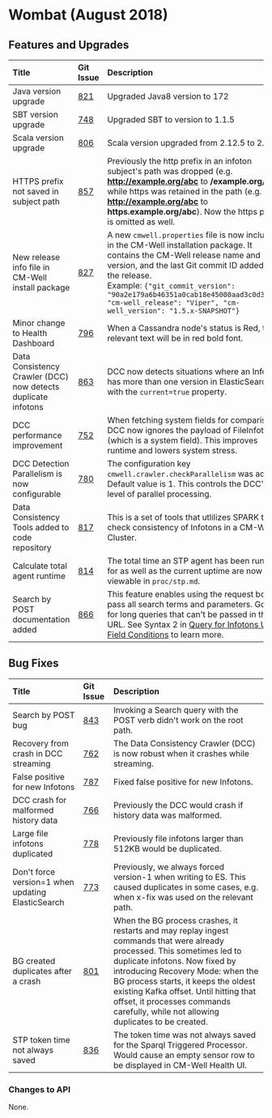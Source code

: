 # Wombat (August 2018)



## Features and Upgrades


Title | Git Issue | Description 
:------|:----------|:------------
Java version upgrade | [821](https://github.com/thomsonreuters/CM-Well/pull/821) | Upgraded Java8 version to 172
SBT version upgrade | [748](https://github.com/thomsonreuters/CM-Well/pull/748) | Upgraded SBT to version to 1.1.5
Scala version upgrade | [806](https://github.com/thomsonreuters/CM-Well/pull/806) | Scala version upgraded from 2.12.5 to 2.12.6
HTTPS prefix not saved in subject path | [857](https://github.com/thomsonreuters/CM-Well/pull/857) | Previously the http prefix in an infoton subject's path was dropped (e.g. **<http://example.org/abc>** to **/example.org/abc**), while https was retained in the path (e.g. **<http://example.org/abc>** to **https.example.org/abc**). Now the https prefix is omitted as well.
New release info file in CM-Well install package | [827](https://github.com/thomsonreuters/CM-Well/pull/827) | A new ```cmwell.properties``` file is now included in the CM-Well installation package. It contains the CM-Well release name and version, and the last Git commit ID added to the release.<br/>Example: `{"git_commit_version": "90a2e179a6b46351a0cab18e45000aad3c0d35c4", "cm-well_release": "Viper", "cm-well_version": "1.5.x-SNAPSHOT"}`
Minor change to Health Dashboard | [796](https://github.com/thomsonreuters/CM-Well/pull/796) | When a Cassandra node's status is Red, the relevant text will be in red bold font.
Data Consistency Crawler (DCC) now detects duplicate infotons | [863](https://github.com/thomsonreuters/CM-Well/pull/863) | DCC now detects situations where an Infoton has more than one version in ElasticSearch with the ```current=true``` property.
DCC performance improvement | [752](https://github.com/thomsonreuters/CM-Well/pull/752) | When fetching system fields for comparison, DCC now ignores the payload of FileInfotons (which is a system field). This improves runtime and lowers system stress.
DCC Detection Parallelism is now configurable | [780](https://github.com/thomsonreuters/CM-Well/pull/780) | The configuration key `cmwell.crawler.checkParallelism` was added. Default value is 1. This controls the DCC's level of parallel processing.
Data Consistency Tools added to code repository | [817](https://github.com/thomsonreuters/CM-Well/pull/817) | This is a set of tools that utlilizes SPARK to check consistency of Infotons in a CM-Well Cluster.
Calculate total agent runtime | [814](https://github.com/thomsonreuters/CM-Well/pull/814) | The total time an STP agent has been running for as well as the current uptime are now viewable in ```proc/stp.md```.
Search by POST documentation added | [866](https://github.com/thomsonreuters/CM-Well/pull/866) | This feature enables using the request body to pass all search terms and parameters. Good for long queries that can't be passed in the URL. See Syntax 2 in [Query for Infotons Using Field Conditions](../../APIReference/Query/API.Query.QueryForInfotonsUsingFieldConditions.md) to learn more.

## Bug Fixes


Title | Git Issue | Description 
:------|:----------|:------------
Search by POST bug | [843](https://github.com/thomsonreuters/CM-Well/pull/843) | Invoking a Search query with the POST verb didn't work on the root path.
Recovery from crash in DCC streaming | [762](https://github.com/thomsonreuters/CM-Well/pull/762) | The Data Consistency Crawler (DCC) is now robust when it crashes while streaming.
False positive for new Infotons | [787](https://github.com/thomsonreuters/CM-Well/pull/787) | Fixed false positive for new Infotons.
DCC crash for malformed history data | [766](https://github.com/thomsonreuters/CM-Well/pull/766) | Previously the DCC would crash if history data was malformed.
Large file infotons duplicated | [778](https://github.com/thomsonreuters/CM-Well/pull/778) | Previously file infotons larger than 512KB would be duplicated.
Don't force version=1 when updating ElasticSearch | [773](https://github.com/thomsonreuters/CM-Well/pull/773) | Previously, we always forced version-1 when writing to ES. This caused duplicates in some cases, e.g. when x-fix was used on the relevant path.
BG created duplicates after a crash | [801](https://github.com/thomsonreuters/CM-Well/pull/801) | When the BG process crashes, it restarts and may replay ingest commands that were already processed. This sometimes led to duplicate infotons. Now fixed by introducing Recovery Mode: when the BG process starts, it keeps the oldest existing Kafka offset. Until hitting that offset, it processes commands carefully, while not allowing duplicates to be created.
STP token time not always saved | [836](https://github.com/thomsonreuters/CM-Well/pull/836) | The token time was not always saved for the Sparql Triggered Processor. Would cause an empty sensor row to be displayed in CM-Well Health UI.

### Changes to API

None.


